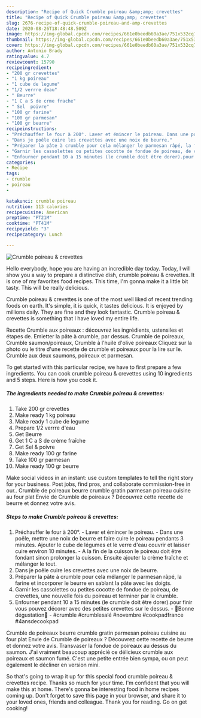 ```yaml
---
description: "Recipe of Quick Crumble poireau &amp;amp; crevettes"
title: "Recipe of Quick Crumble poireau &amp;amp; crevettes"
slug: 2676-recipe-of-quick-crumble-poireau-and-amp-crevettes
date: 2020-08-26T18:48:48.509Z
image: https://img-global.cpcdn.com/recipes/661e0beedb60a3ae/751x532cq70/crumble-poireau-crevettes-photo-principale-de-la-recette.jpg
thumbnail: https://img-global.cpcdn.com/recipes/661e0beedb60a3ae/751x532cq70/crumble-poireau-crevettes-photo-principale-de-la-recette.jpg
cover: https://img-global.cpcdn.com/recipes/661e0beedb60a3ae/751x532cq70/crumble-poireau-crevettes-photo-principale-de-la-recette.jpg
author: Antonio Brady
ratingvalue: 4.7
reviewcount: 15790
recipeingredient:
- "200 gr crevettes"
- "1 kg poireau"
- "1 cube de legume"
- "1/2 verrre deau"
- " Beurre"
- "1 C a S de crme frache"
- " Sel  poivre"
- "100 gr farine"
- "100 gr parmesan"
- "100 gr beurre"
recipeinstructions:
- "Préchauffer le four à 200°. Laver et émincer le poireau. Dans une poêle, mettre une noix de beurre et faire cuire le poireau pendants 3 minutes. Ajouter le cube de légumes et le verre d&#39;eau couvrir et laisser cuire environ 10 minutes.  A la fin de la cuisson le poireau doit être fondant sinon prolonger la cuisson. Ensuite ajouter la crème fraîche et mélanger le tout."
- "Dans je poêle cuire les crevettes avec une noix de beurre."
- "Préparer la pâte à crumble pour cela mélanger le parmesan râpé, la farine et incorporer le beurre en sablant la pâte avec les doigts."
- "Garnir les cassolettes ou petites cocotte de fondue de poireau, de crevettes, une nouvelle fois du poireau et terminer par le crumble."
- "Enfourner pendant 10 a 15 minutes (le crumble doit être dorer).pour finir vous pouvez décorer avec des petites crevettes sur le dessus. 🌸Bonne dégustation🌸 #crumble #crumblesalé #novembre #cookpadfrance #4ansdecookpad"
categories:
- Recipe
tags:
- crumble
- poireau
- 

katakunci: crumble poireau  
nutrition: 113 calories
recipecuisine: American
preptime: "PT21M"
cooktime: "PT41M"
recipeyield: "3"
recipecategory: Lunch

---
```



![Crumble poireau &amp; crevettes](https://img-global.cpcdn.com/recipes/661e0beedb60a3ae/751x532cq70/crumble-poireau-crevettes-photo-principale-de-la-recette.jpg)

Hello everybody, hope you are having an incredible day today. Today, I will show you a way to prepare a distinctive dish, crumble poireau &amp; crevettes. It is one of my favorites food recipes. This time, I'm gonna make it a little bit tasty. This will be really delicious.

Crumble poireau &amp; crevettes is one of the most well liked of recent trending foods on earth. It's simple, it is quick, it tastes delicious. It is enjoyed by millions daily. They are fine and they look fantastic. Crumble poireau &amp; crevettes is something that I have loved my entire life.

Recette Crumble aux poireaux : découvrez les ingrédients, ustensiles et étapes de. Emietter la pâte à crumble, par dessus. Crumble de poireaux, Crumble saumon/poireaux, Crumble à l&#39;huile d&#39;olive poireaux Cliquez sur la photo ou le titre d&#39;une recette de crumble et poireaux pour la lire sur le. Crumble aux deux saumons, poireaux et parmesan.


To get started with this particular recipe, we have to first prepare a few ingredients. You can cook crumble poireau &amp; crevettes using 10 ingredients and 5 steps. Here is how you cook it.

<!--inarticleads1-->

##### The ingredients needed to make Crumble poireau &amp; crevettes:

1. Take 200 gr crevettes
1. Make ready 1 kg poireau
1. Make ready 1 cube de legume
1. Prepare 1/2 verrre d&#39;eau
1. Get  Beurre
1. Get 1 C a S de crème fraîche
1. Get  Sel &amp; poivre
1. Make ready 100 gr farine
1. Take 100 gr parmesan
1. Make ready 100 gr beurre


Make social videos in an instant: use custom templates to tell the right story for your business. Post jobs, find pros, and collaborate commission-free in our.. Crumble de poireaux beurre crumble gratin parmesan poireau cuisine au four plat Envie de Crumble de poireaux ? Découvrez cette recette de beurre et donnez votre avis. 

<!--inarticleads2-->

##### Steps to make Crumble poireau &amp; crevettes:

1. Préchauffer le four à 200°. - Laver et émincer le poireau. - Dans une poêle, mettre une noix de beurre et faire cuire le poireau pendants 3 minutes. Ajouter le cube de légumes et le verre d&#39;eau couvrir et laisser cuire environ 10 minutes.  - A la fin de la cuisson le poireau doit être fondant sinon prolonger la cuisson. Ensuite ajouter la crème fraîche et mélanger le tout.
1. Dans je poêle cuire les crevettes avec une noix de beurre.
1. Préparer la pâte à crumble pour cela mélanger le parmesan râpé, la farine et incorporer le beurre en sablant la pâte avec les doigts.
1. Garnir les cassolettes ou petites cocotte de fondue de poireau, de crevettes, une nouvelle fois du poireau et terminer par le crumble.
1. Enfourner pendant 10 a 15 minutes (le crumble doit être dorer).pour finir vous pouvez décorer avec des petites crevettes sur le dessus. - 🌸Bonne dégustation🌸 - #crumble #crumblesalé #novembre #cookpadfrance #4ansdecookpad


Crumble de poireaux beurre crumble gratin parmesan poireau cuisine au four plat Envie de Crumble de poireaux ? Découvrez cette recette de beurre et donnez votre avis. Transvaser la fondue de poireaux au dessus du saumon. J&#39;ai vraiment beaucoup apprécié ce délicieux crumble aux poireaux et saumon fumé. C&#39;est une petite entrée bien sympa, ou on peut également le décliner en version mini. 

So that's going to wrap it up for this special food crumble poireau &amp; crevettes recipe. Thanks so much for your time. I'm confident that you will make this at home. There's gonna be interesting food in home recipes coming up. Don't forget to save this page in your browser, and share it to your loved ones, friends and colleague. Thank you for reading. Go on get cooking!
